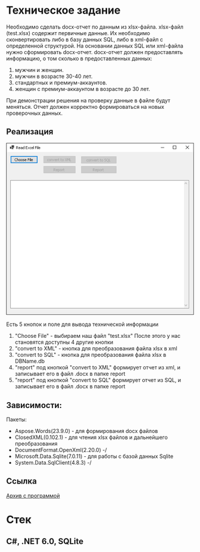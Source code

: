 # Техническое задание
Необходимо сделать docx-отчет по данным из xlsx-файла.
xlsx-файл (test.xlsx) содержит первичные данные.
Их необходимо сконвертировать либо в базу данных SQL, либо в xml-файл с определенной структурой.
На основании данных SQL или xml-файла нужно сформировать docx-отчет.
docx-отчет должен предоставлять информацию, о том сколько в предоставленных данных:
1. мужчин и женщин.
2. мужчин в возрасте 30-40 лет.
3. стандартных и премиум-аккаунтов.
4. женщин с премиум-аккаунтом в возрасте до 30 лет.

При демонстрации решения на проверку данные в файле будут меняться. Отчет должен корректно формироваться на новых проверочных данных.

## Реализация
![Скриншот программы](img/program.png)

Есть 5 кнопок и поле для вывода технической информации

1. "Choose File" - выбираем наш файл "test.xlsx"
После этого у нас становятся доступны 4 другие кнопки
2. "convert to XML" - кнопка для преобразования файла xlsx в xml
3. "convert to SQL" - кнопка для преобразования файла xlsx в DBName.db
4. "report" под кнопкой "convert to XML" формирует отчет из xml, и записывает его в файл .docx в папке report
5. "report" под кнопкой "convert to SQL" формирует отчет из SQL, и записывает его в файл .docx в папке report

## Зависимости:
Пакеты:
* Aspose.Words(23.9.0) - для формирования docx файлов
* ClosedXML(0.102.1)     			- для чтения xlsx файлов и дальнейшего преобразования
* DocumentFormat.OpenXml(2.20.0) 	-/
* Microsoft.Data.Sqlite(7.0.11)   - для работы с базой данных Sqlite
* System.Data.SqlClient(4.8.3)   -/

## Ссылка
[Архив с программой](release.zip)

# Стек
## С#, .NET 6.0, SQLite

